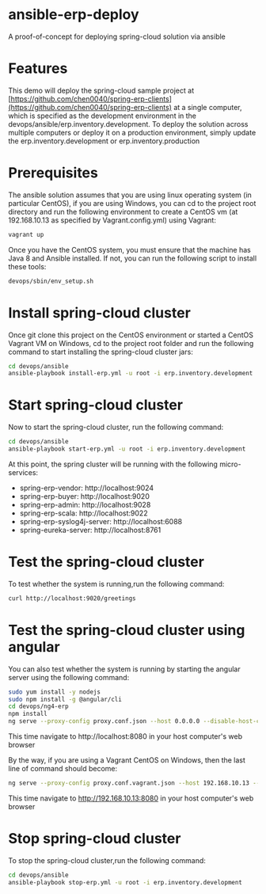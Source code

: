 # ansible-erp-deploy

A proof-of-concept for deploying spring-cloud solution via ansible

# Features

This demo will deploy the spring-cloud sample project at [https://github.com/chen0040/spring-erp-clients](https://github.com/chen0040/spring-erp-clients) at a single computer, which is specified as the development environment in the devops/ansible/erp.inventory.development. To deploy the solution across multiple computers or deploy it on a production environment, simply update the erp.inventory.development or erp.inventory.production

# Prerequisites

The ansible solution assumes that you are using linux operating system (in particular CentOS), if you are using Windows, you can cd to the project root directory and run the following environment to create a CentOS vm (at 192.168.10.13 as specified by Vagrant.config.yml) using Vagrant:

```bash
vagrant up
```

Once you have the CentOS system, you must ensure that the machine has Java 8 and Ansible installed. If not, you can run the following script to install these tools:

```bash
devops/sbin/env_setup.sh
```

# Install spring-cloud cluster

Once git clone this project on the CentOS environment or started a CentOS Vagrant VM on Windows, cd to the project root folder and run the following command to start installing the spring-cloud cluster jars:

```bash
cd devops/ansible
ansible-playbook install-erp.yml -u root -i erp.inventory.development
```

# Start spring-cloud cluster

Now to start the spring-cloud cluster, run the following command:


```bash
cd devops/ansible
ansible-playbook start-erp.yml -u root -i erp.inventory.development
```

At this point, the spring cluster will be running with the following micro-services:

* spring-erp-vendor: http://localhost:9024
* spring-erp-buyer: http://localhost:9020
* spring-erp-admin: http://localhost:9028
* spring-erp-scala: http://localhost:9022
* spring-erp-syslog4j-server: http://localhost:6088
* spring-eureka-server: http://localhost:8761

# Test the spring-cloud cluster

To test whether the system is running,run the following command:

```bash
curl http://localhost:9020/greetings
```

# Test the spring-cloud cluster using angular 

You can also test whether the system is running by starting the angular server using the following command:

```bash
sudo yum install -y nodejs
sudo npm install -g @angular/cli
cd devops/ng4-erp
npm install
ng serve --proxy-config proxy.conf.json --host 0.0.0.0 --disable-host-check --port 8080
```

This time navigate to http://localhost:8080 in your host computer's web browser

By the way, if you are using a Vagrant CentOS on Windows, then the last line of command should become:

```bash
ng serve --proxy-config proxy.conf.vagrant.json --host 192.168.10.13 --disable-host-check --port 8080
```

This time navigate to http://192.168.10.13:8080 in your host computer's web browser

# Stop spring-cloud cluster

To stop the spring-cloud cluster,run the following command:

```bash
cd devops/ansible
ansible-playbook stop-erp.yml -u root -i erp.inventory.development
```








